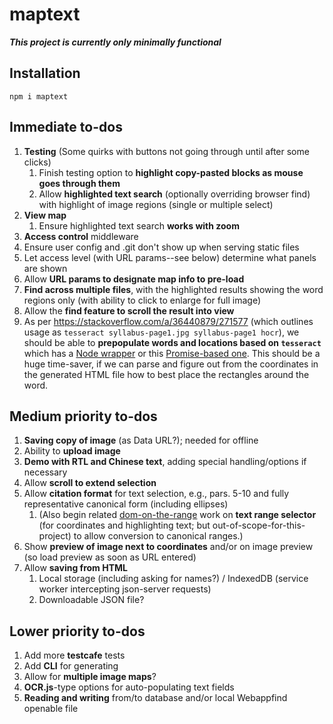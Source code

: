 # maptext

***This project is currently only minimally functional***

## Installation

```
npm i maptext
```

## Immediate to-dos

1. **Testing** (Some quirks with buttons not going through until after
    some clicks)
    1. Finish testing option to
        **highlight copy-pasted blocks as mouse goes through them**
    1. Allow **highlighted text search** (optionally overriding browser
        find) with highlight of image regions (single or multiple select)
1. **View map**
      1. Ensure highlighted text search **works with zoom**
1. **Access control** middleware
  1. Ensure user config and .git don't show up when serving static files
  1. Let access level (with URL params--see below) determine what
      panels are shown
1. Allow **URL params to designate map info to pre-load**
1. **Find across multiple files**, with the highlighted
      results showing the word regions only (with
      ability to click to enlarge for full image)
1. Allow the **find feature to scroll the result into view**
1. As per <https://stackoverflow.com/a/36440879/271577> (which outlines usage
    as `tesseract syllabus-page1.jpg syllabus-page1 hocr`), we should be able
    to **prepopulate words and locations based on `tesseract`** which has a
    [Node wrapper](https://github.com/desmondmorris/node-tesseract) or this
    [Promise-based one](https://github.com/zapolnoch/node-tesseract-ocr). This
    should be a huge time-saver, if we can parse and figure out from the
    coordinates in the generated HTML file how to best place the rectangles
    around the word.

## Medium priority to-dos

1. **Saving copy of image** (as Data URL?); needed for offline
1. Ability to **upload image**
1. **Demo with RTL and Chinese text**, adding special
    handling/options if necessary
1. Allow **scroll to extend selection**
1. Allow **citation format** for text selection, e.g., pars. 5-10 and
    fully representative canonical form (including ellipses)
    1. (Also begin related [dom-on-the-range](http://github.com/brettz9/dom-on-the-range)
      work on **text range selector** (for coordinates and
        highlighting text; but out-of-scope-for-this-project) to
        allow conversion to canonical ranges.)
1. Show **preview of image next to coordinates** and/or on image
    preview (so load preview as soon as URL entered)
1. Allow **saving from HTML**
    1. Local storage (including asking for names?) / IndexedDB (service
        worker intercepting json-server requests)
    1. Downloadable JSON file?

## Lower priority to-dos

1. Add more **testcafe** tests
1. Add **CLI** for generating
1. Allow for **multiple image maps**?
1. **OCR.js**-type options for auto-populating text fields
1. **Reading and writing** from/to database and/or
    local Webappfind openable file
